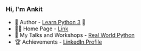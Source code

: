 ### Hi, I'm Ankit

- 📖 Author - [Learn Python 3](https://github.com/animator/learn-python) 🐍
- 🧑‍💻 Home Page - [Link](https://animator.github.io/)
- 📢 My Talks and Workshops - [Real World Python](https://realworldpython.github.io/)
- 🏆 Achievements - [LinkedIn Profile](https://www.linkedin.com/in/ankitmahato/)
